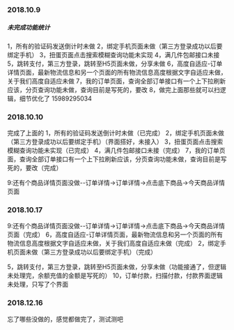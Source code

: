 ###  2018.10.9
#####  未完成功能统计
1，所有的验证码发送倒计时未做
2，绑定手机页面未做（第三方登录成功以后要绑定手机）
3，扭蛋页面点击搜索模糊查询功能未实现
4，满几件包邮接口未接
5，跳转支付，第三方登录，跳转至H5页面未做，分享未做
6，高度自适应-订单详情页面，最新物流信息和另一个页面的所有物流信息高度根据文字自适应未做，关于我们高度自适应未做
7，我的订单页面，查询全部订单接口有一个上下拉刷新应该，分页查询功能未做，查询目前是写死的，要改
8，做完上面那些就可以扫逻辑，细节优化了
15989295034

###  2018.10.10
完成了上面的
1，所有的验证码发送倒计时未做（已完成）
2，绑定手机页面未做（第三方登录成功以后要绑定手机）（界面搭好，未接入）
3，扭蛋页面点击搜索模糊查询功能未实现（已完成）
4，满几件包邮接口未接（完成）
7，我的订单页面，查询全部订单接口有一个上下拉刷新应该，分页查询功能未做，查询目前是写死的，要改（完成）


9:还有个商品详情页面没做--订单详情->订单详情->点击底下商品->今天商品详情页面



###  2018.10.17
9:还有个商品详情页面没做--订单详情->订单详情->点击底下商品->今天商品详情页面（完成）
6，高度自适应-订单详情页面，最新物流信息和另一个页面的所有物流信息高度根据文字自适应未做，关于我们高度自适应未做（完成）
2，绑定手机页面未做（第三方登录成功以后要绑定手机）（完成）

5，跳转支付，第三方登录，跳转至H5页面未做，分享未做（功能接通了，但逻辑未处理完，余额充值的金额是写死的）
10，订单付款，扫描付款，付款界面逻辑未处理，只写了个界面


###  2018.12.16
忘了哪些没做的，感觉都做完了，测试测吧
